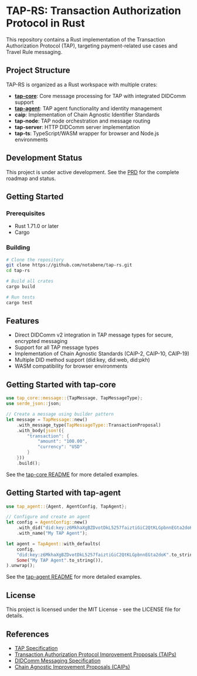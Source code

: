 # TAP-RS: Transaction Authorization Protocol in Rust

This repository contains a Rust implementation of the Transaction Authorization Protocol (TAP), targeting payment-related use cases and Travel Rule messaging.

## Project Structure

TAP-RS is organized as a Rust workspace with multiple crates:

- **[tap-core](./tap-core/README.md)**: Core message processing for TAP with integrated DIDComm support
- **[tap-agent](./tap-agent/README.md)**: TAP agent functionality and identity management
- **caip**: Implementation of Chain Agnostic Identifier Standards
- **tap-node**: TAP node orchestration and message routing
- **tap-server**: HTTP DIDComm server implementation
- **tap-ts**: TypeScript/WASM wrapper for browser and Node.js environments

## Development Status

This project is under active development. See the [PRD](./prds/v1.md) for the complete roadmap and status.

## Getting Started

### Prerequisites

- Rust 1.71.0 or later
- Cargo

### Building

```bash
# Clone the repository
git clone https://github.com/notabene/tap-rs.git
cd tap-rs

# Build all crates
cargo build

# Run tests
cargo test
```

## Features

- Direct DIDComm v2 integration in TAP message types for secure, encrypted messaging
- Support for all TAP message types
- Implementation of Chain Agnostic Standards (CAIP-2, CAIP-10, CAIP-19)
- Multiple DID method support (did:key, did:web, did:pkh)
- WASM compatibility for browser environments

## Getting Started with tap-core

```rust
use tap_core::message::{TapMessage, TapMessageType};
use serde_json::json;

// Create a message using builder pattern
let message = TapMessage::new()
    .with_message_type(TapMessageType::TransactionProposal)
    .with_body(json!({
        "transaction": {
            "amount": "100.00",
            "currency": "USD"
        }
    }))
    .build();
```

See the [tap-core README](./tap-core/README.md) for more detailed examples.

## Getting Started with tap-agent

```rust
use tap_agent::{Agent, AgentConfig, TapAgent};

// Configure and create an agent
let config = AgentConfig::new()
    .with_did("did:key:z6MkhaXgBZDvotDkL5257faiztiGiC2QtKLGpbnnEGta2doK")
    .with_name("My TAP Agent");

let agent = TapAgent::with_defaults(
    config,
    "did:key:z6MkhaXgBZDvotDkL5257faiztiGiC2QtKLGpbnnEGta2doK".to_string(),
    Some("My TAP Agent".to_string()),
).unwrap();
```

See the [tap-agent README](./tap-agent/README.md) for more detailed examples.

## License

This project is licensed under the MIT License - see the LICENSE file for details.

## References

- [TAP Specification](https://tap.rsvp)
- [Transaction Authorization Protocol Improvement Proposals (TAIPs)](https://github.com/TransactionAuthorizationProtocol/TAIPs)
- [DIDComm Messaging Specification](https://identity.foundation/didcomm-messaging/spec/)
- [Chain Agnostic Improvement Proposals (CAIPs)](https://github.com/ChainAgnostic/CAIPs)
